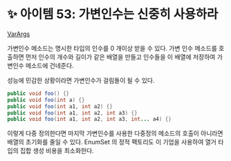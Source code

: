 # ✨ 아이템 53: 가변인수는 신중히 사용하라

[VarArgs](https://github.com/psbin2017/garbage-collection/blob/master/gc/src/test/java/com/collection/gc/sample/method/VarArgs.java)

가변인수 메소드는 명시한 타입의 인수를 0 개이상 받을 수 있다. 가변 인수 메소드를 호출하면 먼저 인수의 개수와 길이가 같은 배열을 만들고 인수들을 이 배열에 저장하여 가변인수 메소드에 건네준다.

성능에 민감한 상황이라면 가변인수가 걸림돌이 될 수 있다.

```java
public void foo() {}
public void foo(int a) {}
public void foo(int a1, int a2) {}
public void foo(int a1, int a2, int a3) {}
public void foo(int a1, int a2, int a3, int... a4) {}
```

이렇게 다중 정의한다면 마지막 가변인수를 사용한 다중정의 메소드의 호출이 아니라면 배열의 초기화를 줄일 수 있다. EnumSet 의 정적 팩토리도 이 기업을 사용하여 열거 타입의 집합 생성 비용을 최소화한다.
